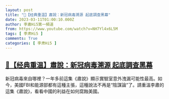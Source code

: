 ```yaml
---
layout: post
title: "🌟【经典重温】肅說：新冠病毒溯源 起底調查黑幕"
date: 2023-03-11T01:00:10.000Z
author: 李肅Hi5第一頻道
from: https://www.youtube.com/watch?v=NH7Yl4x6L5M
tags: [ 李肃Hi5 ]
comments: True
categories: [ 李肃Hi5 ]
---
```

<!--1678496410000-->
[🌟【经典重温】肅說：新冠病毒溯源 起底調查黑幕](https://www.youtube.com/watch?v=NH7Yl4x6L5M)
------

<div>
新冠病毒來自哪裡？一年多前這集《肅說》顯示實驗室意外洩漏可能性最高。如今，美國FBI和能源部都有這種主張，這種說法不再是“陰謀論”了。請重溫李肅的這集《肅說》，看看中國的利益在如何腐蝕美國。
</div>
